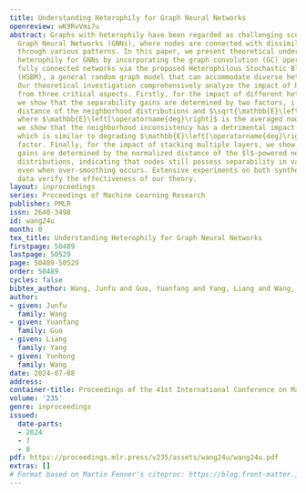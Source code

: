 ```yaml
---
title: Understanding Heterophily for Graph Neural Networks
openreview: wK9RvVmi7u
abstract: Graphs with heterophily have been regarded as challenging scenarios for
  Graph Neural Networks (GNNs), where nodes are connected with dissimilar neighbors
  through various patterns. In this paper, we present theoretical understandings of
  heterophily for GNNs by incorporating the graph convolution (GC) operations into
  fully connected networks via the proposed Heterophilous Stochastic Block Models
  (HSBM), a general random graph model that can accommodate diverse heterophily patterns.
  Our theoretical investigation comprehensively analyze the impact of heterophily
  from three critical aspects. Firstly, for the impact of different heterophily patterns,
  we show that the separability gains are determined by two factors, i.e., the Euclidean
  distance of the neighborhood distributions and $\sqrt{\mathbb{E}\left[\operatorname{deg}\right]}$,
  where $\mathbb{E}\left[\operatorname{deg}\right]$ is the averaged node degree. Secondly,
  we show that the neighborhood inconsistency has a detrimental impact on separability,
  which is similar to degrading $\mathbb{E}\left[\operatorname{deg}\right]$ by a specific
  factor. Finally, for the impact of stacking multiple layers, we show that the separability
  gains are determined by the normalized distance of the $l$-powered neighborhood
  distributions, indicating that nodes still possess separability in various regimes,
  even when over-smoothing occurs. Extensive experiments on both synthetic and real-world
  data verify the effectiveness of our theory.
layout: inproceedings
series: Proceedings of Machine Learning Research
publisher: PMLR
issn: 2640-3498
id: wang24u
month: 0
tex_title: Understanding Heterophily for Graph Neural Networks
firstpage: 50489
lastpage: 50529
page: 50489-50529
order: 50489
cycles: false
bibtex_author: Wang, Junfu and Guo, Yuanfang and Yang, Liang and Wang, Yunhong
author:
- given: Junfu
  family: Wang
- given: Yuanfang
  family: Guo
- given: Liang
  family: Yang
- given: Yunhong
  family: Wang
date: 2024-07-08
address:
container-title: Proceedings of the 41st International Conference on Machine Learning
volume: '235'
genre: inproceedings
issued:
  date-parts:
  - 2024
  - 7
  - 8
pdf: https://proceedings.mlr.press/v235/assets/wang24u/wang24u.pdf
extras: []
# Format based on Martin Fenner's citeproc: https://blog.front-matter.io/posts/citeproc-yaml-for-bibliographies/
---
```


